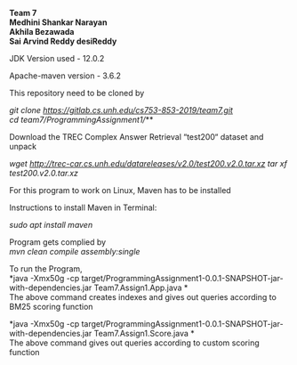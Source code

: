 ****Team 7****  
**Medhini Shankar Narayan  
Akhila Bezawada  
Sai Arvind Reddy desiReddy**  


JDK Version used - 12.0.2

Apache-maven version - 3.6.2

This repository need to be cloned by 

*git clone https://gitlab.cs.unh.edu/cs753-853-2019/team7.git  
cd team7/ProgrammingAssignment1/***



Download the TREC Complex Answer Retrieval “test200“ dataset and unpack

*wget http://trec-car.cs.unh.edu/datareleases/v2.0/test200.v2.0.tar.xz
tar xf test200.v2.0.tar.xz*


For this program to work on Linux, Maven has to be installed

Instructions to install Maven in Terminal:

*sudo apt install maven*


Program gets complied by  
*mvn clean compile assembly:single*

To run the Program,  
*java -Xmx50g -cp target/ProgrammingAssignment1-0.0.1-SNAPSHOT-jar-with-dependencies.jar Team7.Assign1.App.java *  
The above command creates indexes and gives out queries according to BM25 scoring function    

*java -Xmx50g -cp target/ProgrammingAssignment1-0.0.1-SNAPSHOT-jar-with-dependencies.jar Team7.Assign1.Score.java *                                                   
The above command gives out queries according to custom scoring function










